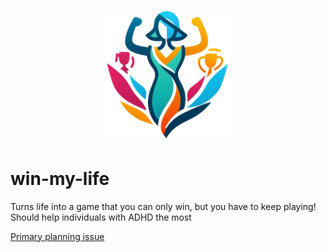 <p align="center">
  <img alt="win-my-life logo" src="media/logo/logo_idea_1.png?raw=true" width="200">
</p>

# win-my-life

Turns life into a game that you can only win, but you have to keep playing! Should help individuals with ADHD the most

[Primary planning issue](https://github.com/grayfallstown/win-my-life/issues)
